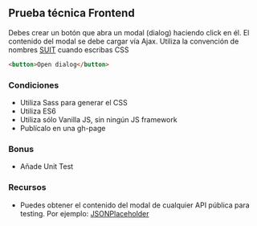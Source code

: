 ## Prueba técnica Frontend
Debes crear un botón que abra un modal (dialog) haciendo click en él. El contenido del modal se debe cargar vía Ajax.
Utiliza la convención de nombres [SUIT](https://suitcss.github.io/) cuando escribas CSS

```html
<button>Open dialog</button>
```

### Condiciones
* Utiliza Sass para generar el CSS
* Utiliza ES6
* Utiliza sólo Vanilla JS, sin ningún JS framework
* Publícalo en una gh-page

### Bonus
* Añade Unit Test

### Recursos
* Puedes obtener el contenido del modal de cualquier API pública para testing. Por ejemplo: [JSONPlaceholder](https://jsonplaceholder.typicode.com/)
